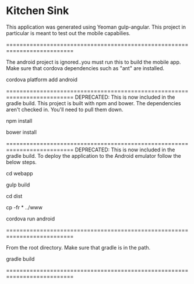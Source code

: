 Kitchen Sink
==========================================================================

This application was generated using Yeoman gulp-angular.
This project in particular is meant to test out the mobile capabilies.

==========================================================================

The android project is ignored..you must run this to build the mobile app.
Make sure that cordova dependencies such as "ant" are installed.

cordova platform add android

==========================================================================
DEPRECATED:  This is now included in the gradle build.
This project is built with npm and bower.  The dependencies aren't checked in.  You'll 
need to pull them down.

npm install

bower install

==========================================================================
DEPRECATED:  This is now included in the gradle build.
To deploy the application to the Android emulator follow the below steps.

cd webapp

gulp build

cd dist

cp -fr * ../www

cordova run android

==========================================================================

From the root directory.  Make sure that gradle is in the path.

gradle build

==========================================================================

